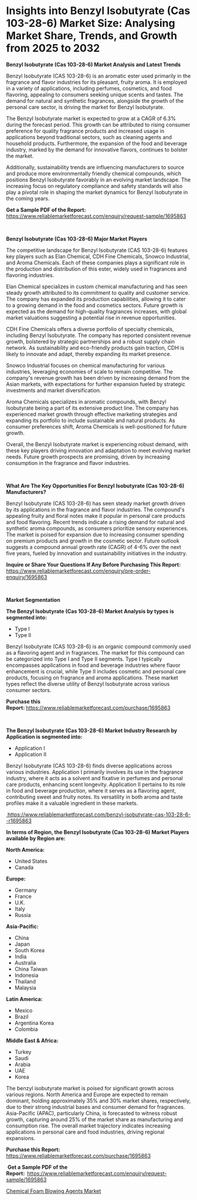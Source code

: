 <p><h1>Insights into Benzyl Isobutyrate (Cas 103-28-6) Market Size: Analysing Market Share, Trends, and Growth from 2025 to 2032</h1></p><p><strong>Benzyl Isobutyrate (Cas 103-28-6) Market Analysis and Latest Trends</strong></p>
<p><p>Benzyl Isobutyrate (CAS 103-28-6) is an aromatic ester used primarily in the fragrance and flavor industries for its pleasant, fruity aroma. It is employed in a variety of applications, including perfumes, cosmetics, and food flavoring, appealing to consumers seeking unique scents and tastes. The demand for natural and synthetic fragrances, alongside the growth of the personal care sector, is driving the market for Benzyl Isobutyrate.</p><p>The Benzyl Isobutyrate market is expected to grow at a CAGR of 6.3% during the forecast period. This growth can be attributed to rising consumer preference for quality fragrance products and increased usage in applications beyond traditional sectors, such as cleaning agents and household products. Furthermore, the expansion of the food and beverage industry, marked by the demand for innovative flavors, continues to bolster the market.</p><p>Additionally, sustainability trends are influencing manufacturers to source and produce more environmentally friendly chemical compounds, which positions Benzyl Isobutyrate favorably in an evolving market landscape. The increasing focus on regulatory compliance and safety standards will also play a pivotal role in shaping the market dynamics for Benzyl Isobutyrate in the coming years.</p></p>
<p><strong>Get a Sample PDF of the Report:&nbsp;</strong> <a href="https://www.reliablemarketforecast.com/enquiry/request-sample/1695863?utm_campaign=2393&utm_medium=2&utm_source=Github&utm_content=ia&utm_term=27032025&utm_id=benzyl-isobutyrate-cas-103-28-6">https://www.reliablemarketforecast.com/enquiry/request-sample/1695863</a></p>
<p>&nbsp;</p>
<p><strong>Benzyl Isobutyrate (Cas 103-28-6) Major Market Players</strong></p>
<p><p>The competitive landscape for Benzyl Isobutyrate (CAS 103-28-6) features key players such as Elan Chemical, CDH Fine Chemicals, Snowco Industrial, and Aroma Chemicals. Each of these companies plays a significant role in the production and distribution of this ester, widely used in fragrances and flavoring industries.</p><p>Elan Chemical specializes in custom chemical manufacturing and has seen steady growth attributed to its commitment to quality and customer service. The company has expanded its production capabilities, allowing it to cater to a growing demand in the food and cosmetics sectors. Future growth is expected as the demand for high-quality fragrances increases, with global market valuations suggesting a potential rise in revenue opportunities.</p><p>CDH Fine Chemicals offers a diverse portfolio of specialty chemicals, including Benzyl Isobutyrate. The company has reported consistent revenue growth, bolstered by strategic partnerships and a robust supply chain network. As sustainability and eco-friendly products gain traction, CDH is likely to innovate and adapt, thereby expanding its market presence.</p><p>Snowco Industrial focuses on chemical manufacturing for various industries, leveraging economies of scale to remain competitive. The company's revenue growth has been driven by increasing demand from the Asian markets, with expectations for further expansion fueled by strategic investments and market diversification.</p><p>Aroma Chemicals specializes in aromatic compounds, with Benzyl Isobutyrate being a part of its extensive product line. The company has experienced market growth through effective marketing strategies and expanding its portfolio to include sustainable and natural products. As consumer preferences shift, Aroma Chemicals is well-positioned for future growth.</p><p>Overall, the Benzyl Isobutyrate market is experiencing robust demand, with these key players driving innovation and adaptation to meet evolving market needs. Future growth prospects are promising, driven by increasing consumption in the fragrance and flavor industries.</p></p>
<p>&nbsp;</p>
<p><strong>What Are The Key Opportunities For Benzyl Isobutyrate (Cas 103-28-6) Manufacturers?</strong></p>
<p><p>Benzyl Isobutyrate (CAS 103-28-6) has seen steady market growth driven by its applications in the fragrance and flavor industries. The compound's appealing fruity and floral notes make it popular in personal care products and food flavoring. Recent trends indicate a rising demand for natural and synthetic aroma compounds, as consumers prioritize sensory experiences. The market is poised for expansion due to increasing consumer spending on premium products and growth in the cosmetic sector. Future outlook suggests a compound annual growth rate (CAGR) of 4-6% over the next five years, fueled by innovation and sustainability initiatives in the industry.</p></p>
<p><strong>Inquire or Share Your Questions If Any Before Purchasing This Report:</strong> <a href="https://www.reliablemarketforecast.com/enquiry/pre-order-enquiry/1695863?utm_campaign=2393&utm_medium=2&utm_source=Github&utm_content=ia&utm_term=27032025&utm_id=benzyl-isobutyrate-cas-103-28-6">https://www.reliablemarketforecast.com/enquiry/pre-order-enquiry/1695863</a></p>
<p>&nbsp;</p>
<p><strong>Market Segmentation</strong></p>
<p><strong>The Benzyl Isobutyrate (Cas 103-28-6) Market Analysis by types is segmented into:</strong></p>
<p><ul><li>Type I</li><li>Type II</li></ul></p>
<p><p>Benzyl Isobutyrate (CAS 103-28-6) is an organic compound commonly used as a flavoring agent and in fragrances. The market for this compound can be categorized into Type I and Type II segments. Type I typically encompasses applications in food and beverage industries where flavor enhancement is crucial, while Type II includes cosmetic and personal care products, focusing on fragrance and aroma applications. These market types reflect the diverse utility of Benzyl Isobutyrate across various consumer sectors.</p></p>
<p><strong>Purchase this Report:&nbsp;</strong><a href="https://www.reliablemarketforecast.com/purchase/1695863?utm_campaign=2393&utm_medium=2&utm_source=Github&utm_content=ia&utm_term=27032025&utm_id=benzyl-isobutyrate-cas-103-28-6">https://www.reliablemarketforecast.com/purchase/1695863</a></p>
<p>&nbsp;</p>
<p><strong>The Benzyl Isobutyrate (Cas 103-28-6) Market Industry Research by Application is segmented into:</strong></p>
<p><ul><li>Application I</li><li>Application II</li></ul></p>
<p><p>Benzyl Isobutyrate (CAS 103-28-6) finds diverse applications across various industries. Application I primarily involves its use in the fragrance industry, where it acts as a solvent and fixative in perfumes and personal care products, enhancing scent longevity. Application II pertains to its role in food and beverage production, where it serves as a flavoring agent, contributing sweet and fruity notes. Its versatility in both aroma and taste profiles make it a valuable ingredient in these markets.</p></p>
<p><a href="https://www.reliablemarketforecast.com/benzyl-isobutyrate-cas-103-28-6--r1695863?utm_campaign=2393&utm_medium=2&utm_source=Github&utm_content=ia&utm_term=27032025&utm_id=benzyl-isobutyrate-cas-103-28-6">&nbsp;https://www.reliablemarketforecast.com/benzyl-isobutyrate-cas-103-28-6--r1695863</a></p>
<p><strong>In terms of Region, the Benzyl Isobutyrate (Cas 103-28-6) Market Players available by Region are:</strong></p>
<p>
    <p> <strong> North America: </strong>
        <ul>
            <li>United States</li>
            <li>Canada</li>
        </ul>
        </p> 
    <p> <strong> Europe: </strong>
        <ul>
            <li>Germany</li>
            <li>France</li>
            <li>U.K.</li>
            <li>Italy</li>
            <li>Russia</li>
        </ul>
        </p> 
    <p> <strong> Asia-Pacific: </strong>
        <ul>
            <li>China</li>
            <li>Japan</li>
            <li>South Korea</li>
            <li>India</li>
            <li>Australia</li>
            <li>China Taiwan</li>
            <li>Indonesia</li>
            <li>Thailand</li>
            <li>Malaysia</li>
        </ul>
        </p> 
    <p> <strong> Latin America: </strong>
        <ul>
            <li>Mexico</li>
            <li>Brazil</li>
            <li>Argentina Korea</li>
            <li>Colombia</li>
        </ul>
        </p> 
    <p> <strong> Middle East & Africa: </strong>
        <ul>
            <li>Turkey</li>
            <li>Saudi</li>
            <li>Arabia</li>
            <li>UAE</li>
            <li>Korea</li>
        </ul>
    </p>
    </p>
<p><p>The benzyl isobutyrate market is poised for significant growth across various regions. North America and Europe are expected to remain dominant, holding approximately 35% and 30% market shares, respectively, due to their strong industrial bases and consumer demand for fragrances. Asia-Pacific (APAC), particularly China, is forecasted to witness robust growth, capturing around 25% of the market share as manufacturing and consumption rise. The overall market trajectory indicates increasing applications in personal care and food industries, driving regional expansions.</p></p>
<p><strong>Purchase this Report: </strong><a href="https://www.reliablemarketforecast.com/purchase/1695863?utm_campaign=2393&utm_medium=2&utm_source=Github&utm_content=ia&utm_term=27032025&utm_id=benzyl-isobutyrate-cas-103-28-6">https://www.reliablemarketforecast.com/purchase/1695863</a></p>
<p>&nbsp;<strong>Get a Sample PDF of the Report:&nbsp;&nbsp;</strong><a href="https://www.reliablemarketforecast.com/enquiry/request-sample/1695863?utm_campaign=2393&utm_medium=2&utm_source=Github&utm_content=ia&utm_term=27032025&utm_id=benzyl-isobutyrate-cas-103-28-6">https://www.reliablemarketforecast.com/enquiry/request-sample/1695863</a></p>
<p><strong></strong></p>
<p><p><a href="https://github.com/sternymkere4/Market-Research-Report-List-1/blob/main/chemical-foam-blowing-agents-market.md?utm_campaign=2393&utm_medium=2&utm_source=Github&utm_content=ia&utm_term=27032025&utm_id=benzyl-isobutyrate-cas-103-28-6">Chemical Foam Blowing Agents Market</a></p></p>